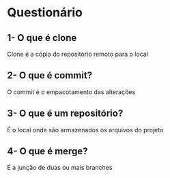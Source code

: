 # Questionário

## 1- O que é clone
Clone é a cópia do repositório remoto para o local

## 2- O que é commit?
O commit é o empacotamento das alterações

## 3- O que é um repositório?
É o local onde são armazenados os arquivos do projeto

## 4- O que é merge?
É a junção de duas ou mais branches